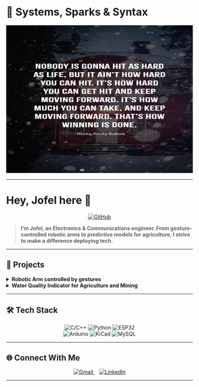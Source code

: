 # 🔧 Systems, Sparks &amp; Syntax 

<!-- Banner -->
<div align="center">
  <img src="quote.jpg" alt="Banner" style="width:100%; max-height:400px;" />
</div>

---

# Hey, **Jofel** here 👋

<div align="center">
  <a href="https://github.com/jofel-dev" rel="nofollow">
    <img src="https://img.icons8.com/ios-filled/50/github.png" alt="GitHub" height="24" />
  </a>
</div>

> __I’m Jofel, an Electronics & Communications engineer. From gesture-controlled robotic arms to predictive models for agriculture, I strive to make a difference deploying tech.__

---

## 🚀 Projects

<details>
<summary><b>Robotic Arm controlled by gestures</b></summary>

**Tech**: ESP-NOW, PCA9685, MPU6050  
**Highlights**:
- Real-time gesture capture  
- Smooth servo control for precision  

<img src="assets/glove-demo.gif" alt="Glove Demo" style="width:100%; max-width:400px;" />

</details>

<details>
<summary><b>Water Quality Indicator for Agriculture and Mining</b></summary>

**Tech**: XAMPP → MySQL, Arduino IDE, PHP  
**Highlights**:
- 4-parameter model (pH, Temperature, TDS, Turbidity)  
- Live dashboard integration  

<img src="assets/soil-dashboard.png" alt="Soil Dashboard" style="width:100%; max-width:400px;" />

</details>

---

## 🛠️ Tech Stack

<div align="center">
  <img src="https://img.shields.io/badge/C++-blue?logo=c%2B%2B&logoColor=white" alt="C/C++" />
  <img src="https://img.shields.io/badge/Python-yellow?logo=python&logoColor=white" alt="Python" />
  <img src="https://img.shields.io/badge/ESP32-teal?logo=espressif&logoColor=white" alt="ESP32" /><br>
  <img src="https://img.shields.io/badge/Arduino-lightgrey?logo=arduino&logoColor=green" alt="Arduino" />
  <img src="https://img.shields.io/badge/KiCad-red?logo=kicad&logoColor=white" alt="KiCad" />
  <img src="https://img.shields.io/badge/MySQL-blueviolet?logo=mysql&logoColor=white" alt="MySQL" />
</div>

---

## 🌐 Connect With Me

<div align="center">
  <a href="mailto:jofelpj@gmail.com" rel="nofollow">
    <img src="https://img.icons8.com/color/48/000000/gmail-new.png" alt="Gmail" height="24" />
  </a>
  &nbsp;&nbsp;
  <a href="https://www.linkedin.com/in/jofelpj/" rel="nofollow">
    <img src="https://img.icons8.com/fluency/48/linkedin.png" alt="LinkedIn" height="24" />
  </a>
</div>


---
